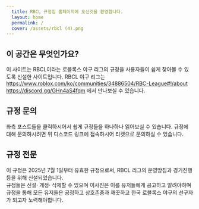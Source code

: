 ```yaml
---
  title: RBCL 규정집 홈페이지에 오신것을 환영합니다.
  layout: home
  permalink: /
  cover: /assets/rbcl (4).png
---
```


## 이 공간은 무엇인가요?

이 사이트는 RBCL이라는 로블록스 야구 리그의 규정을 사용자들이 쉽게 찾아볼 수 있도록 신설한 사이트입니다.
RBCL 야구 리그는 https://www.roblox.com/ko/communities/34886504/RBC-League#!/about
https://discord.gg/GHn4aS4fqm 에서 만나보실 수 있습니다.

## 규정 문의

좌측 포스트들을 클릭하시어서 쉽게 규정들을 하나하나 읽어보실 수 있습니다. 규정에 대해 문의하시려면 위 디스코드 링크에 접속하시어
티켓으로 문의하실 수 있습니다.

## 규정 전문
이 규정은 2025년 7월 1일부터 유효한 규정으로써, RBCL 리그의 운영방침과 경기진행 등을 위해 신설되었습니다. <br>
규정들은 신설· 개정· 삭제할 수 있으며 이사진은 이를 유저들에게 공고하고 알려야하며 규정을 통해 모든 유저들은 공정하고 상호존중과 깨끗하고 한국 로블록스 야구의 선구자가 되고자 노력해야합니다.
